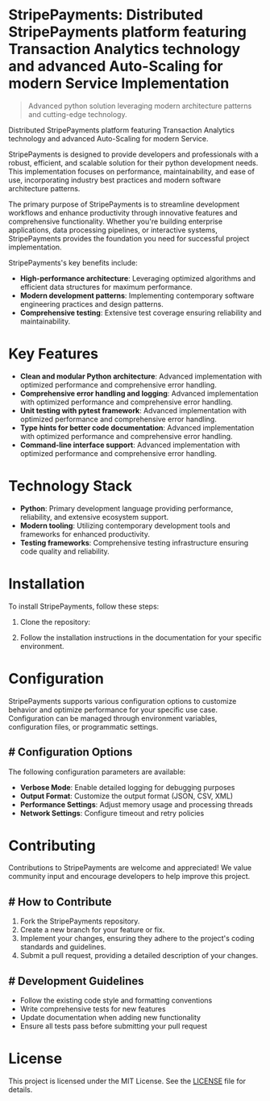 <!-- fallback_StripePayments_20251001215952_24542 -->

# StripePayments: Distributed StripePayments platform featuring Transaction Analytics technology and advanced Auto-Scaling for modern Service Implementation
> Advanced python solution leveraging modern architecture patterns and cutting-edge technology.

Distributed StripePayments platform featuring Transaction Analytics technology and advanced Auto-Scaling for modern Service.

StripePayments is designed to provide developers and professionals with a robust, efficient, and scalable solution for their python development needs. This implementation focuses on performance, maintainability, and ease of use, incorporating industry best practices and modern software architecture patterns.

The primary purpose of StripePayments is to streamline development workflows and enhance productivity through innovative features and comprehensive functionality. Whether you're building enterprise applications, data processing pipelines, or interactive systems, StripePayments provides the foundation you need for successful project implementation.

StripePayments's key benefits include:

* **High-performance architecture**: Leveraging optimized algorithms and efficient data structures for maximum performance.
* **Modern development patterns**: Implementing contemporary software engineering practices and design patterns.
* **Comprehensive testing**: Extensive test coverage ensuring reliability and maintainability.

# Key Features

* **Clean and modular Python architecture**: Advanced implementation with optimized performance and comprehensive error handling.
* **Comprehensive error handling and logging**: Advanced implementation with optimized performance and comprehensive error handling.
* **Unit testing with pytest framework**: Advanced implementation with optimized performance and comprehensive error handling.
* **Type hints for better code documentation**: Advanced implementation with optimized performance and comprehensive error handling.
* **Command-line interface support**: Advanced implementation with optimized performance and comprehensive error handling.

# Technology Stack

* **Python**: Primary development language providing performance, reliability, and extensive ecosystem support.
* **Modern tooling**: Utilizing contemporary development tools and frameworks for enhanced productivity.
* **Testing frameworks**: Comprehensive testing infrastructure ensuring code quality and reliability.

# Installation

To install StripePayments, follow these steps:

1. Clone the repository:


2. Follow the installation instructions in the documentation for your specific environment.

# Configuration

StripePayments supports various configuration options to customize behavior and optimize performance for your specific use case. Configuration can be managed through environment variables, configuration files, or programmatic settings.

## # Configuration Options

The following configuration parameters are available:

* **Verbose Mode**: Enable detailed logging for debugging purposes
* **Output Format**: Customize the output format (JSON, CSV, XML)
* **Performance Settings**: Adjust memory usage and processing threads
* **Network Settings**: Configure timeout and retry policies

# Contributing

Contributions to StripePayments are welcome and appreciated! We value community input and encourage developers to help improve this project.

## # How to Contribute

1. Fork the StripePayments repository.
2. Create a new branch for your feature or fix.
3. Implement your changes, ensuring they adhere to the project's coding standards and guidelines.
4. Submit a pull request, providing a detailed description of your changes.

## # Development Guidelines

* Follow the existing code style and formatting conventions
* Write comprehensive tests for new features
* Update documentation when adding new functionality
* Ensure all tests pass before submitting your pull request

# License

This project is licensed under the MIT License. See the [LICENSE](https://github.com/Willysc10/StripePayments/blob/main/LICENSE) file for details.
